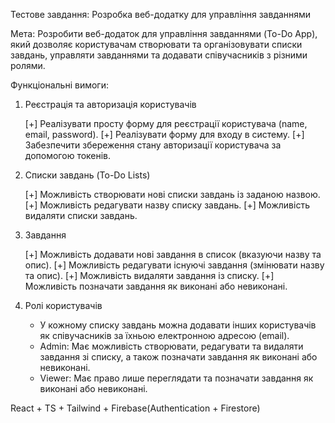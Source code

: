 Тестове завдання: Розробка веб-додатку для управління завданнями

Мета:
Розробити веб-додаток для управління завданнями (To-Do App),
який дозволяє користувачам створювати та організовувати списки завдань,
управляти завданнями та додавати співучасників з різними ролями.

Функціональні вимоги:

1. Реєстрація та авторизація користувачів

   [+] Реалізувати просту форму для реєстрації користувача (name, email, password).
   [+] Реалізувати форму для входу в систему.
   [+] Забезпечити збереження стану авторизації користувача за допомогою токенів.

2. Списки завдань (To-Do Lists)

   [+] Можливість створювати нові списки завдань із заданою назвою.
   [+] Можливість редагувати назву списку завдань.
   [+] Можливість видаляти списки завдань.

3. Завдання

   [+] Можливість додавати нові завдання в список (вказуючи назву та опис).
   [+] Можливість редагувати існуючі завдання (змінювати назву та опис).
   [+] Можливість видаляти завдання із списку.
   [+] Можливість позначати завдання як виконані або невиконані.

4. Ролі користувачів
   - У кожному списку завдань можна додавати інших користувачів як співучасників за їхньою електронною адресою (email).
   - Admin: Має можливість створювати, редагувати та видаляти завдання зі списку, а також позначати завдання як виконані або невиконані.
   - Viewer: Має право лише переглядати та позначати завдання як виконані або невиконані.

React + TS + Tailwind + Firebase(Authentication + Firestore)
